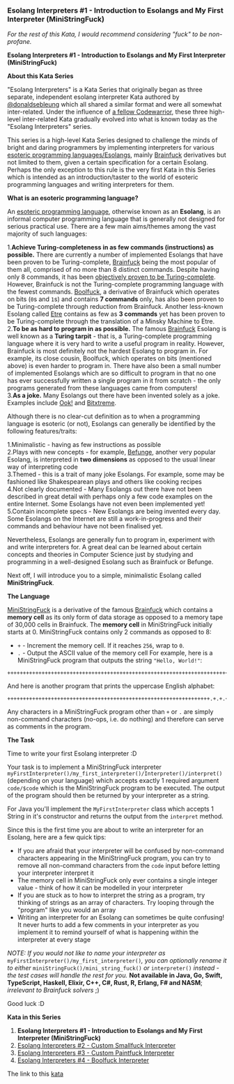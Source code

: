 ### Esolang Interpreters #1 - Introduction to Esolangs and My First Interpreter (MiniStringFuck)

*For the rest of this Kata, I would recommend considering "fuck" to be non-profane.*

**Esolang Interpreters #1 - Introduction to Esolangs and My First Interpreter (MiniStringFuck)**  

**About this Kata Series**

"Esolang Interpreters" is a Kata Series that originally began as three separate, independent esolang interpreter Kata authored by [@donaldsebleung](http://codewars.com/users/donaldsebleung) which all shared a similar format and were all somewhat inter-related. Under the influence of [a fellow Codewarrior](https://www.codewars.com/users/nickkwest), these three high-level inter-related Kata gradually evolved into what is known today as the "Esolang Interpreters" series.

This series is a high-level Kata Series designed to challenge the minds of bright and daring programmers by implementing interpreters for various [esoteric programming languages/Esolangs](http://esolangs.org/), mainly [Brainfuck](http://esolangs.org/wiki/Brainfuck) derivatives but not limited to them, given a certain specification for a certain Esolang. Perhaps the only exception to this rule is the very first Kata in this Series which is intended as an introduction/taster to the world of esoteric programming languages and writing interpreters for them.

**What is an esoteric programming language?**  

An [esoteric programming language](http://esolangs.org/), otherwise known as an **Esolang**, is an informal computer programming language that is generally not designed for serious practical use. There are a few main aims/themes among the vast majority of such languages:

1.**Achieve Turing-completeness in as few commands (instructions) as possible.** There are currently a number of implemented Esolangs that have been proven to be Turing-complete, [Brainfuck](http://esolangs.org/wiki/Brainfuck) being the most popular of them all, comprised of no more than 8 distinct commands. Despite having only 8 commands, it has been [objectively proven to be Turing-complete](http://www.hevanet.com/cristofd/brainfuck/utm.b). However, Brainfuck is not the Turing-complete programming language with the fewest commands. [Boolfuck](http://esolangs.org/wiki/Boolfuck), a derivative of Brainfuck which operates on bits (`0`s and `1`s) and contains **7 commands** only, has also been proven to be Turing-complete through reduction from Brainfuck. Another less-known Esolang called [Etre](http://codewars.com/wiki/Etre) contains as few as **3 commands** yet has been proven to be Turing-complete through the translation of a Minsky Machine to Etre.  
2.**To be as hard to program in as possible.** The famous [Brainfuck](http://esolangs.org/wiki/Brainfuck) Esolang is well known as a **Turing tarpit** - that is, a Turing-complete programming language where it is very hard to write a useful program in reality. However, Brainfuck is most definitely not the hardest Esolang to program in. For example, its close cousin, Boolfuck, which operates on bits (mentioned above) is even harder to program in. There have also been a small number of implemented Esolangs which are so difficult to program in that no one has ever successfully written a single program in it from scratch - the only programs generated from these languages came from computers!  
3.**As a joke.** Many Esolangs out there have been invented solely as a joke. Examples include [Ook!](http://esolangs.org/wiki/Ook!) and [Bitxtreme](http://esolangs.org/wiki/bitxtreme).  

Although there is no clear-cut definition as to when a programming language is esoteric (or not), Esolangs can generally be identified by the following features/traits:

1.Minimalistic - having as few instructions as possible  
2.Plays with new concepts - for example, [Befunge](http://esolangs.org/wiki/Befunge), another very popular Esolang, is interpreted in **two dimensions** as opposed to the usual linear way of interpreting code  
3.Themed - this is a trait of many joke Esolangs. For example, some may be fashioned like Shakespearean plays and others like cooking recipes  
4.Not clearly documented - Many Esolangs out there have not been described in great detail with perhaps only a few code examples on the entire Internet. Some Esolangs have not even been implemented yet!  
5.Contain incomplete specs - New Esolangs are being invented every day. Some Esolangs on the Internet are still a work-in-progress and their commands and behaviour have not been finalised yet.  

Nevertheless, Esolangs are generally fun to program in, experiment with and write interpreters for. A great deal can be learned about certain concepts and theories in Computer Science just by studying and programming in a well-designed Esolang such as Brainfuck or Befunge.

Next off, I will introduce you to a simple, minimalistic Esolang called **MiniStringFuck**.

**The Language**

[MiniStringFuck](http://esolangs.org/wiki/MiniStringFuck) is a derivative of the famous [Brainfuck](http://esolangs.org/wiki/Brainfuck) which contains a **memory cell** as its only form of data storage as opposed to a memory tape of 30,000 cells in Brainfuck. The **memory cell** in MiniStringFuck initially starts at 0. MiniStringFuck contains only 2 commands as opposed to 8:

* `+` - Increment the memory cell. If it reaches `256`, wrap to `0`.
* `.` - Output the ASCII value of the memory cell
For example, here is a MiniStringFuck program that outputs the string `"Hello, World!"`:
```
++++++++++++++++++++++++++++++++++++++++++++++++++++++++++++++++++++++++.+++++++++++++++++++++++++++++.+++++++..+++.+++++++++++++++++++++++++++++++++++++++++++++++++++++++++++++++++++++++++++++++++++++++++++++++++++++++++++++++++++++++++++++++++++++++++++++++++++++++++++++++++++++++++++++++++++++++++++++.++++++++++++++++++++++++++++++++++++++++++++++++++++++++++++++++++++++++++++++++++++++++++++++++++++++++++++++++++++++++++++++++++++++++++++++++++++++++++++++++++++++++++++++++++++++++++++++++++++++++++++++++++++++++++++++++++++++++++++++++++++.+++++++++++++++++++++++++++++++++++++++++++++++++++++++.++++++++++++++++++++++++.+++.++++++++++++++++++++++++++++++++++++++++++++++++++++++++++++++++++++++++++++++++++++++++++++++++++++++++++++++++++++++++++++++++++++++++++++++++++++++++++++++++++++++++++++++++++++++++++++++++++++++++++++++++++++++++++++++++++++++++++++++++++++++++++.++++++++++++++++++++++++++++++++++++++++++++++++++++++++++++++++++++++++++++++++++++++++++++++++++++++++++++++++++++++++++++++++++++++++++++++++++++++++++++++++++++++++++++++++++++++++++++++++++++++++++++++++++++++++++++++++++++++++++++++++++++++++.+++++++++++++++++++++++++++++++++++++++++++++++++++++++++++++++++++++++++++++++++++++++++++++++++++++++++++++++++++++++++++++++++++++++++++++++++++++++++++++++++++++++++++++++++++++++++++++.
```
And here is another program that prints the uppercase English alphabet:
```
+++++++++++++++++++++++++++++++++++++++++++++++++++++++++++++++++.+.+.+.+.+.+.+.+.+.+.+.+.+.+.+.+.+.+.+.+.+.+.+.+.+.
```
Any characters in a MiniStringFuck program other than `+` or `.` are simply non-command characters (no-ops, i.e. do nothing) and therefore can serve as comments in the program.

**The Task**  

Time to write your first Esolang interpreter :D

Your task is to implement a MiniStringFuck interpreter `myFirstInterpreter()/my_first_interpreter()/Interpreter()/interpret()` (depending on your language) which accepts exactly 1 required argument `code/$code` which is the MiniStringFuck program to be executed. The output of the program should then be returned by your interpreter as a string.

For Java you'll implement the `MyFirstInterpreter` class which accepts 1 String in it's constructor and returns the output from the `interpret` method.

Since this is the first time you are about to write an interpreter for an Esolang, here are a few quick tips:

* If you are afraid that your interpreter will be confused by non-command characters appearing in the MiniStringFuck program, you can try to remove all non-command characters from the `code` input before letting your interpreter interpret it
* The memory cell in MiniStringFuck only ever contains a single integer value - think of how it can be modelled in your interpreter
* If you are stuck as to how to interpret the string as a program, try thinking of strings as an array of characters. Try looping through the "program" like you would an array
* Writing an interpreter for an Esolang can sometimes be quite confusing! It never hurts to add a few comments in your interpreter as you implement it to remind yourself of what is happening within the interpreter at every stage

*NOTE: If you would not like to name your interpreter as* `myFirstInterpreter()/my_first_interpreter()`*, you can optionally rename it to either* `miniStringFuck()/mini_string_fuck()` *or* `interpreter()` *instead - the test cases will handle the rest for you.* **Not available in Java, Go, Swift, TypeScript, Haskell, Elixir, C++, C#, Rust, R, Erlang, F# and NASM**; *irrelevant to Brainfuck solvers* ;)

Good luck :D

**Kata in this Series**  

1. **Esolang Interpreters #1 - Introduction to Esolangs and My First Interpreter (MiniStringFuck)**  
2. [Esolang Interpreters #2 - Custom Smallfuck Interpreter](http://codewars.com/kata/esolang-interpreters-number-2-custom-smallfuck-interpreter)
3. [Esolang Interpreters #3 - Custom Paintfuck Interpreter](http://codewars.com/kata/esolang-interpreters-number-3-custom-paintf-star-star-k-interpreter)
4. [Esolang Interpreters #4 - Boolfuck Interpreter](https://www.codewars.com/kata/esolang-interpreters-number-4-boolfuck-interpreter)

The link to this [kata](https://www.codewars.com/kata/esolang-interpreters-number-1-introduction-to-esolangs-and-my-first-interpreter-ministringfuck/javascript)
